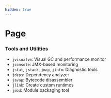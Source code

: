 ```yaml
---
hidden: true
---
```


# Page

### Tools and Utilities

* `jvisualvm`: Visual GC and performance monitor
* `jconsole`: JMX-based monitoring
* `jstat`, `jstack`, `jmap`, `jinfo`: Diagnostic tools
* `jdeps`: Dependency analyzer
* `javap`: Bytecode disassembler
* `jlink`: Create custom runtimes
* `jmod`: Module packaging tool
